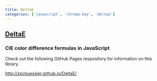 ```yaml
---
title: DeltaE
categories: ['javascript', 'chroma-key', 'deltae']
---
```

## [DeltaE](https://github.com/zschuessler/DeltaE)

### CIE color difference formulas in JavaScript


Check out the following GitHub Pages respository for information on this library.

http://zschuessler.github.io/DeltaE/
